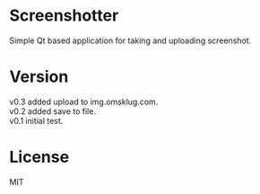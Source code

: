 # Screenshotter  
Simple Qt based application for taking and uploading screenshot.  
  
# Version  
v0.3 added upload to img.omsklug.com.  
v0.2 added save to file.  
v0.1 initial test.  
  
# License  
MIT  
